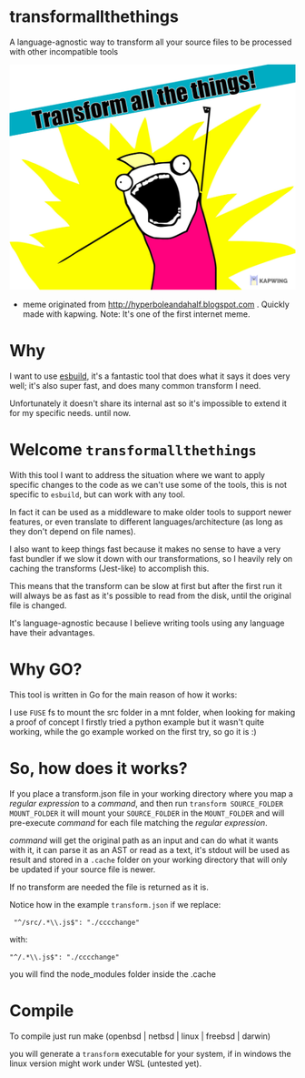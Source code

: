 # transformallthethings
A language-agnostic way to transform all your source files to be processed with other incompatible tools

![Transform all the things meme format](allthethings.jpeg)
* meme originated from http://hyperboleandahalf.blogspot.com . 
Quickly made with kapwing.
Note: It's one of the first internet meme.


Why
===
I want to use [esbuild](https://github.com/evanw/esbuild),
it's a fantastic tool that does what it says it does very well;
it's also super fast, and does many common transform I need.


Unfortunately it doesn't share its internal ast so it's impossible to extend it for my specific needs. until now.


Welcome `transformallthethings`
===
With this tool I want to address the situation where we want to apply specific changes to the code as we can't use some of the tools, this is not specific to `esbuild`, but can work with any tool. 

In fact it can be used as a middleware to make older tools to support newer features, or even translate to different languages/architecture (as long as they don't depend on file names).


I also want to keep things fast because it makes no sense to have a very fast bundler if we slow it down with our transformations, so I heavily rely on caching the transforms (Jest-like) to accomplish this.

This means that the transform can be slow at first but after the first run it will always be as fast as it's possible to read from the disk, until the original file is changed.


It's language-agnostic because I believe writing tools using any language have their advantages.

Why GO?
===

This tool is written in Go for the main reason of how it works: 

I use `FUSE` fs to mount the src folder in a mnt folder,
when looking for making a proof of concept I firstly tried a python example but it wasn't quite working, while the go example worked on the first try, so go it is :)


So, how does it works?
===

If you place a transform.json file in your working directory 
where you map a _regular expression_ to a _command_, 
and then run `transform SOURCE_FOLDER MOUNT_FOLDER` it will mount your `SOURCE_FOLDER` in the `MOUNT_FOLDER` and will pre-execute _command_ for each file matching the _regular expression_.


_command_ will get the original path as an input and can do what it wants with it, it can parse it as an AST or read as a text, it's stdout will be used as result and stored in a `.cache` folder on your working directory that will only be updated if your source file is newer.

If no transform are needed the file is returned as it is.


Notice how in the example `transform.json` if we replace:

```
 "^/src/.*\\.js$": "./cccchange"
```

with:

```
"^/.*\\.js$": "./cccchange"
```

you will find the node_modules folder inside the .cache


Compile
===
To compile just run make (openbsd | netbsd | linux | freebsd | darwin)


you will generate a `transform` executable for your system, if in windows the linux version might work under WSL (untested yet).
